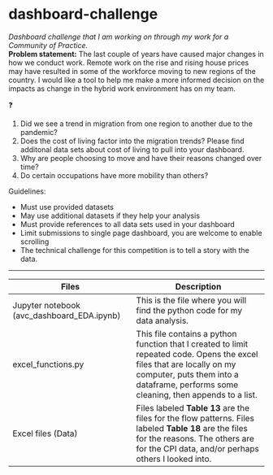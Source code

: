 # dashboard-challenge
*Dashboard challenge that I am working on through my work for a Community of Practice.*<br>
**Problem statement:** The last couple of years have caused major changes in how we conduct work. Remote work on the rise and rising house prices may have resulted in some of the workforce moving to new regions of the country. I would like a tool to help me make a more informed decision on the impacts as change in the hybrid work environment has on my team.

:question:
1. Did we see a trend in migration from one region to another due to the pandemic?
2. Does the cost of living factor into the migration trends? Please find additonal data sets about cost of living to pull into your dashboard.
3. Why are people choosing to move and have their reasons changed over time?
4. Do certain occupations have more mobility than others?

Guidelines:

- Must use provided datasets
- May use additional datasets if they help your analysis
- Must provide references to all data sets used in your dashboard
- Limit submissions to single page dashboard, you are welcome to enable scrolling
- The technical challenge for this competition is to tell a story with the data.

---

| Files  | Description |
|-----------|-------------|
|Jupyter notebook (avc_dashboard_EDA.ipynb)| This is the file where you will find the python code for my data analysis.|
|excel_functions.py| This file contains a python function that I created to limit repeated code. Opens the excel files that are locally on my computer, puts them into a dataframe, performs some cleaning, then appends to a list. |
|Excel files (Data)| Files labeled **Table 13** are the files for the flow patterns. Files labeled **Table 18** are the files for the reasons. The others are for the CPI data, and/or perhaps others I looked into.|
